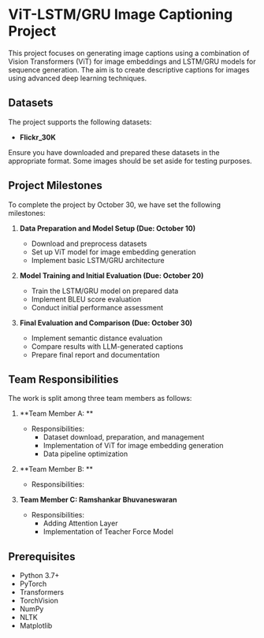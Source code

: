 
# ViT-LSTM/GRU Image Captioning Project

This project focuses on generating image captions using a combination of Vision Transformers (ViT) for image embeddings and LSTM/GRU models for sequence generation. The aim is to create descriptive captions for images using advanced deep learning techniques.

## Datasets

The project supports the following datasets:

* **Flickr_30K**

Ensure you have downloaded and prepared these datasets in the appropriate format. Some images should be set aside for testing purposes.

## Project Milestones

To complete the project by October 30, we have set the following milestones:

1. **Data Preparation and Model Setup (Due: October 10)**
   - Download and preprocess datasets
   - Set up ViT model for image embedding generation
   - Implement basic LSTM/GRU architecture

2. **Model Training and Initial Evaluation (Due: October 20)**
   - Train the LSTM/GRU model on prepared data
   - Implement BLEU score evaluation
   - Conduct initial performance assessment

3. **Final Evaluation and Comparison (Due: October 30)**
   - Implement semantic distance evaluation
   - Compare results with LLM-generated captions
   - Prepare final report and documentation

## Team Responsibilities

The work is split among three team members as follows:

1. **Team Member A: **
   - Responsibilities:
     - Dataset download, preparation, and management
     - Implementation of ViT for image embedding generation
     - Data pipeline optimization

2. **Team Member B: **
   - Responsibilities:
     
3. **Team Member C: Ramshankar Bhuvaneswaran**
   - Responsibilities:
      - Adding Attention Layer
      - Implementation of Teacher Force Model

## Prerequisites

* Python 3.7+
* PyTorch
* Transformers
* TorchVision
* NumPy
* NLTK
* Matplotlib
